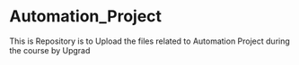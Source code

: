 # Automation_Project
This is Repository is to Upload the files related to Automation Project during the course by Upgrad
